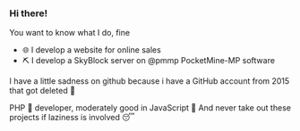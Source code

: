 ### Hi there! 

You want to know what I do, fine
- 🌐 I develop a website for online sales 
- ⛏️ I develop a SkyBlock server on @pmmp PocketMine-MP software

I have a little sadness on github because i have a GitHub account from 2015 that got deleted 🥺

PHP 🐘 developer, moderately good in JavaScript 📒
And never take out these projects if laziness is involved 😴
